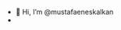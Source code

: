 - 👋 Hi, I’m @mustafaeneskalkan
- 
<!---
mustafaeneskalkan/mustafaeneskalkan is a ✨ special ✨ repository because its `README.md` (this file) appears on your GitHub profile.
You can click the Preview link to take a look at your changes.
--->
